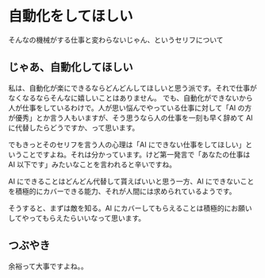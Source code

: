 # 自動化をしてほしい

そんなの機械がする仕事と変わらないじゃん、というセリフについて

## じゃあ、自動化してほしい

私は、自動化が楽にできるならどんどんしてほしいと思う派です。それで仕事がなくなるならそんなに嬉しいことはありません。
でも、自動化ができないから人が仕事をしているわけで。人が思い悩んでやっている仕事に対して「AI の方が優秀」とか言う人もいますが、そう思うなら人の仕事を一刻も早く辞めて AI に代替したらどうですか、って思います。

でもきっとそのセリフを言う人の心理は「AI にできない仕事をしてほしい」ということですよね。それは分かっています。けど第一発言で「あなたの仕事は AI 以下です」みたいなことを言われると辛いですね。

AI にできることはどんどん代替して貰えばいいと思う一方、AI にできないことを積極的にカバーできる能力、それが人間には求められているようです。

そうすると、まずは敵を知る。AI にカバーしてもらえることは積極的にお願いしてやってもらえたらいいなって思います。

## つぶやき

余裕って大事ですよね。。
